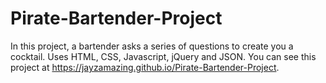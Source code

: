 # Pirate-Bartender-Project
In this project, a bartender asks a series of questions to create you a cocktail. Uses HTML, CSS, Javascript, jQuery and JSON. You can see this project at https://jayzamazing.github.io/Pirate-Bartender-Project.
